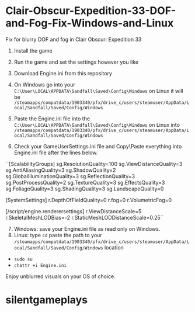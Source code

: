 # Clair-Obscur-Expedition-33-DOF-and-Fog-Fix-Windows-and-Linux
Fix for blurry DOF and fog in Clair Obscur: Expedition 33
1. Install the game

2. Run the game and set the settings however you like

3. Download Engine.ini from this repository

4. On Windows go into your ``C:\User\LOCAL\APPDATA\Sandfall\Saved\Config\Windows`` on Linux it will be ``/steamapps/compatdata/1903340/pfx/drive_c/users/steamuser/AppData/Local/Sandfall/Saved/Config/Windows``

5. Paste the Engine.ini file into the ``C:\User\LOCAL\APPDATA\Sandfall\Saved\Config\Windows`` on Linux into ``/steamapps/compatdata/1903340/pfx/drive_c/users/steamuser/AppData/Local/Sandfall/Saved/Config/Windows``

6. Check your GameUserSettings.ini file and Copy\Paste  everything into Engine.ini file after the lines below.

``[ScalabilityGroups]
sg.ResolutionQuality=100
sg.ViewDistanceQuality=3
sg.AntiAliasingQuality=3
sg.ShadowQuality=2
sg.GlobalIlluminationQuality=3
sg.ReflectionQuality=3
sg.PostProcessQuality=2
sg.TextureQuality=3
sg.EffectsQuality=3
sg.FoliageQuality=3
sg.ShadingQuality=3
sg.LandscapeQuality=0

[SystemSettings]
r.DepthOfFieldQuality=0
r.fog=0
r.VolumetricFog=0

[/script/engine.renderersettings]
r.ViewDistanceScale=5
r.SkeletalMeshLODBias=-2
r.StaticMeshLODDistanceScale=0.25``

7. Windows: save your Engine.ini file as read only on Windows.
8. Linux: type ``cd`` paste the path to your ``/steamapps/compatdata/1903340/pfx/drive_c/users/steamuser/AppData/Local/Sandfall/Saved/Config/Windows`` location
* ``sudo su``
* ``chattr +i Engine.ini``

Enjoy unblurred visuals on your OS of choice.

# silentgameplays


